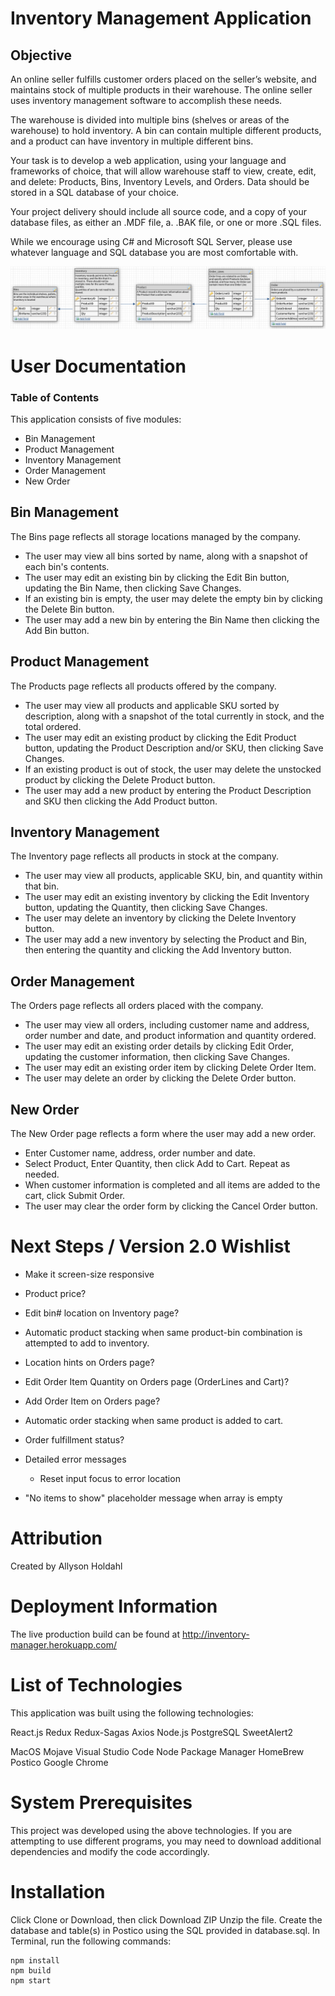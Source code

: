 # Inventory Management Application

## Objective

An online seller fulfills customer orders placed on the seller’s website, and maintains stock of multiple products in their warehouse. The online seller uses inventory management software to accomplish these needs.

The warehouse is divided into multiple bins (shelves or areas of the warehouse) to hold inventory. A bin can contain multiple different products, and a product can have inventory in multiple different bins.

Your task is to develop a web application, using your language and frameworks of choice, that will allow warehouse staff to view, create, edit, and delete: Products, Bins, Inventory Levels, and Orders. Data should be stored in a SQL database of your choice.

Your project delivery should include all source code, and a copy of your database files, as either an .MDF file, a. .BAK file, or one or more .SQL files.

While we encourage using C# and Microsoft SQL Server, please use whatever language and SQL database you are most comfortable with.

![Working Image](/ERD.png)


# User Documentation

### Table of Contents

This application consists of five modules:

 - Bin Management
 - Product Management
 - Inventory Management
 - Order Management
 - New Order

## Bin Management

The Bins page reflects all storage locations managed by the company.

 - The user may view all bins sorted by name, along with a snapshot of each bin's contents.
 - The user may edit an existing bin by clicking the Edit Bin button, updating the Bin Name, then clicking Save Changes.
 - If an existing bin is empty, the user may delete the empty bin by clicking the Delete Bin button.
 - The user may add a new bin by entering the Bin Name then clicking the Add Bin button.

## Product Management

The Products page reflects all products offered by the company.

 - The user may view all products and applicable SKU sorted by description, along with a snapshot of the total currently in stock, and the total ordered.
 - The user may edit an existing product by clicking the Edit Product button, updating the Product Description and/or SKU, then clicking Save Changes.
 - If an existing product is out of stock, the user may delete the unstocked product by clicking the Delete Product button.
 - The user may add a new product by entering the Product Description and SKU then clicking the Add Product button.

## Inventory Management

The Inventory page reflects all products in stock at the company.

 - The user may view all products, applicable SKU, bin, and quantity within that bin.
 - The user may edit an existing inventory by clicking the Edit Inventory button, updating the Quantity, then clicking Save Changes.
 - The user may delete an inventory by clicking the Delete Inventory button.
 - The user may add a new inventory by selecting the Product and Bin, then entering the quantity and clicking the Add Inventory button.

 ## Order Management

The Orders page reflects all orders placed with the company.

 - The user may view all orders, including customer name and address, order number and date, and product information and quantity ordered.
 - The user may edit an existing order details by clicking Edit Order, updating the customer information, then clicking Save Changes.
 - The user may edit an existing order item by clicking Delete Order Item.
 - The user may delete an order by clicking the Delete Order button.

 ## New Order

The New Order page reflects a form where the user may add a new order.

- Enter Customer name, address, order number and date.
- Select Product, Enter Quantity, then click Add to Cart. Repeat as needed.
- When customer information is completed and all items are added to the cart, click Submit Order.
- The user may clear the order form by clicking the Cancel Order button.

# Next Steps / Version 2.0 Wishlist

- Make it screen-size responsive

- Product price?
- Edit bin# location on Inventory page?
- Automatic product stacking when same product-bin combination is attempted to add to inventory.
- Location hints on Orders page?
- Edit Order Item Quantity on Orders page (OrderLines and Cart)?
- Add Order Item on Orders page?
- Automatic order stacking when same product is added to cart.
- Order fulfillment status?

- Detailed error messages
    - Reset input focus to error location
- "No items to show" placeholder message when array is empty

# Attribution

Created by Allyson Holdahl

# Deployment Information

 The live production build can be found at http://inventory-manager.herokuapp.com/ 

 # List of Technologies

This application was built using the following technologies:

React.js
Redux
Redux-Sagas
Axios
Node.js
PostgreSQL
SweetAlert2

MacOS Mojave
Visual Studio Code
Node Package Manager
HomeBrew
Postico
Google Chrome

# System Prerequisites

This project was developed using the above technologies. If you are attempting to use different programs, you may need to download additional dependencies and modify the code accordingly.

# Installation

Click Clone or Download, then click Download ZIP Unzip the file.
Create the database and table(s) in Postico using the SQL provided in database.sql.
In Terminal, run the following commands:

    npm install
    npm build
    npm start